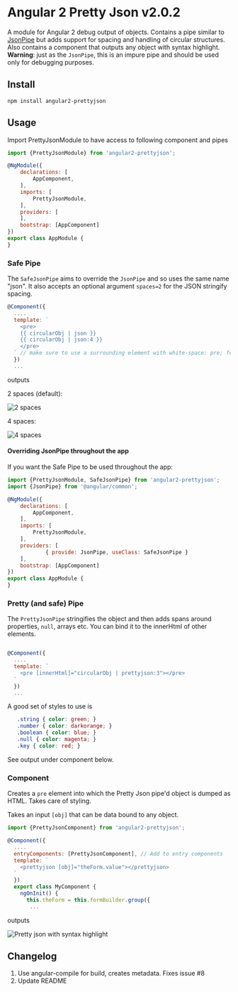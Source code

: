 # Angular 2 Pretty Json v2.0.2

A module for Angular 2 debug output of objects. Contains a pipe similar to [JsonPipe](https://angular.io/docs/ts/latest/api/common/index/JsonPipe-class.html) but adds support for spacing and handling of circular structures.  
Also contains a component that outputs any object with syntax highlight.  
**Warning**: just as the `JsonPipe`, this is an impure pipe and should be used only for debugging purposes.

## Install

```
npm install angular2-prettyjson
```

## Usage

Import PrettyJsonModule to have access to following component and pipes
```js
import {PrettyJsonModule} from 'angular2-prettyjson';

@NgModule({
    declarations: [
        AppComponent,
    ],
    imports: [
        PrettyJsonModule,
    ],
    providers: [
    ],
    bootstrap: [AppComponent]
})
export class AppModule {
}
```

### Safe Pipe

The `SafeJsonPipe` aims to override the `JsonPipe` and so uses the same name "json". It also accepts an optional argument `spaces=2` for the JSON stringify spacing.

```js
@Component({
  ....
  template: `
    <pre>
    {{ circularObj | json }}
    {{ circularObj | json:4 }}
    </pre>
  ` // make sure to use a surrounding element with white-space: pre; for best results
  })
  ...
```

outputs

2 spaces (default):

![2 spaces](https://cloud.githubusercontent.com/assets/487758/15599442/d163cf2a-2415-11e6-8097-f1f9f62fd3ce.png)

4 spaces:

![4 spaces](https://cloud.githubusercontent.com/assets/487758/15599411/a6815a8e-2415-11e6-8f1f-e68db77885a2.png)

#### Overriding JsonPipe throughout the app

If you want the Safe Pipe to be used throughout the app:

```js
import {PrettyJsonModule, SafeJsonPipe} from 'angular2-prettyjson';
import {JsonPipe} from '@angular/common';

@NgModule({
    declarations: [
        AppComponent,
    ],
    imports: [
        PrettyJsonModule,
    ],
    providers: [
            { provide: JsonPipe, useClass: SafeJsonPipe }
    ],
    bootstrap: [AppComponent]
})
export class AppModule {
}
```

### Pretty (and safe) Pipe

The `PrettyJsonPipe` stringifies the object and then adds spans around properties, `null`, arrays etc. You can bind it to the innerHtml of other elements.

```js

@Component({
  ....
  template: `
    <pre [innerHtml]="circularObj | prettyjson:3"></pre>
  `
  })
  ...
```

 A good set of styles to use is

 ```css
    .string { color: green; }
    .number { color: darkorange; }
    .boolean { color: blue; }
    .null { color: magenta; }
    .key { color: red; }
 ```

 See output under component below.

### Component

 Creates a `pre` element into which the Pretty Json pipe'd object is dumped as HTML. Takes care of styling.

 Takes an input `[obj]` that can be data bound to any object.

```js
import {PrettyJsonComponent} from 'angular2-prettyjson';

@Component({
  ....
  entryComponents: [PrettyJsonComponent], // Add to entry components
  template: `
    <prettyjson [obj]="theForm.value"></prettyjson>
  `
  })
  export class MyComponent {
    ngOnInit() {
      this.theForm = this.formBuilder.group({
       ...
```

outputs

![Pretty json with syntax highlight](https://cloud.githubusercontent.com/assets/487758/15599410/a68103f4-2415-11e6-8c5e-d86c22abd72b.png)

## Changelog

1. Use angular-compile for build, creates metadata. Fixes issue #8
1. Update README